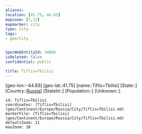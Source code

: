 ```yaml
---
aliases: 
location: [41.75,-44.83]
mapzoom: [7,12] 
mapmarker: city 
type: City
tags:
- geo/City


SpocWebEntityId: 34868
isDeleted: false
confidential: public

title: Tiflis=Tbilisi
---
```

[geo-lon::-44.83]
[geo-lat::41.75]
[name::Tiflis=Tbilisi]
[State::]
[Country::[Russia](geo/Continent/Europe/Russia.md)]
[StateId::]
[Population::]
[Unknown::]


```leaflet
id: Tiflis=Tbilisi
coordinates: [Tiflis=Tbilisi](geo/Continent/Europe/Russia/City/Tiflis=Tbilisi.md)
markerFile: [Tiflis=Tbilisi](geo/Continent/Europe/Russia/City/Tiflis=Tbilisi.md)
defaultZoom: 11 
maxZoom: 18
```


